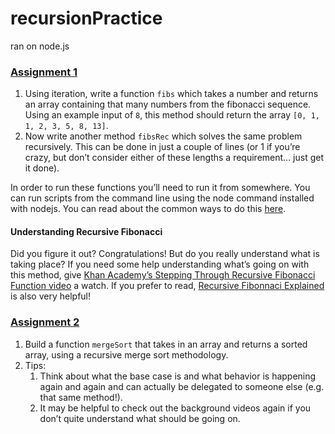 # recursionPractice

ran on node.js

<section id="assignment-1">
  <h3><a href="#assignment-1" class="anchor-link">Assignment 1</a></h3>

  <div class="lesson-content__panel">
    <ol>
      <li>Using iteration, write a function <code>fibs</code> which takes a number and returns an array containing that many numbers from the fibonacci sequence. Using an example input of <code>8</code>, this method should return the array <code>[0, 1, 1, 2, 3, 5, 8, 13]</code>.</li>
      <li>Now write another method <code>fibsRec</code> which solves the same problem recursively.  This can be done in just a couple of lines (or 1 if you’re crazy, but don’t consider either of these lengths a requirement… just get it done).</li>
    </ol>
  </div>

  <p>In order to run these functions you’ll need to run it from somewhere. You can run scripts from the command line using the node command installed with nodejs. You can read about the common ways to do this <a href="https://github.com/nodejs/nodejs.dev/blob/aa4239e87a5adc992fdb709c20aebb5f6da77f86/content/learn/command-line/node-run-cli.en.md" target="_blank" rel="noopener noreferrer">here</a>.</p>

  <h4 id="understanding-recursive-fibonacci">Understanding Recursive Fibonacci</h4>

  <p>Did you figure it out? Congratulations! But do you really understand what is taking place? If you need some help understanding what’s going on with this method, give <a href="https://www.youtube.com/watch?v=zg-ddPbzcKM" target="_blank" rel="noopener noreferrer">Khan Academy’s Stepping Through Recursive Fibonacci Function video</a> a watch. If you prefer to read, <a href="https://medium.com/launch-school/recursive-fibonnaci-method-explained-d82215c5498e" target="_blank" rel="noopener noreferrer">Recursive Fibonnaci Explained</a> is also very helpful!</p>

</section>
<section id="assignment-2">
  <h3><a href="#assignment-2" class="anchor-link">Assignment 2</a></h3>
  <div class="lesson-content__panel">
    <ol>
      <li>Build a function <code>mergeSort</code> that takes in an array and returns a sorted array, using a recursive merge sort methodology.</li>
      <li>Tips:
        <ol>
          <li>Think about what the base case is and what behavior is happening again and again and can actually be delegated to someone else (e.g. that same method!).</li>
          <li>It may be helpful to check out the background videos again if you don’t quite understand what should be going on.</li>
        </ol>
      </li>
    </ol>
  </div>

</section>